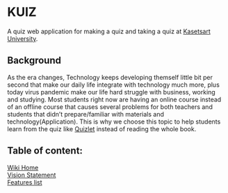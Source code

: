 # KUIZ

A quiz web application for making a quiz and taking a quiz at [Kasetsart University](https://www.ku.ac.th).

## Background

As the era changes, Technology keeps developing themself little bit per second that make our daily life integrate with technology much more, plus today virus pandemic make our life hard struggle with business, working and studying. Most students right now are having an online course instead of an offline course that causes several problems for both teachers and students  that didn’t prepare/familiar with materials and technology(Application). This is why we choose this topic to help students learn from the quiz like [Quizlet](https://quizlet.com/) instead of reading the whole book.

## Table of content:

[Wiki Home](../../wiki/Home)  
[Vision Statement](../../wiki/Vision%20Statement)  
[Features list](../../wiki/Features%20list)

